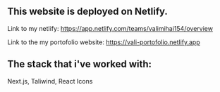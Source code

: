 ## This website is deployed on Netlify.

Link to my netlify: https://app.netlify.com/teams/valimihai154/overview

Link to the my portofolio website: https://vali-portofolio.netlify.app





## The stack that i've worked with:

Next.js, Taliwind, React Icons


